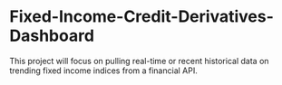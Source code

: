 # Fixed-Income-Credit-Derivatives-Dashboard
This project will focus on pulling real-time or recent historical data on trending fixed income indices from a financial API.
